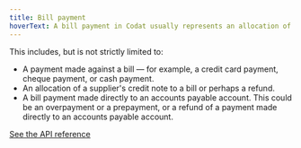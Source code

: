 ```yaml
---
title: Bill payment
hoverText: A bill payment in Codat usually represents an allocation of money within any customer accounts payable account.
---
```


This includes, but is not strictly limited to:

- A payment made against a bill — for example, a credit card payment, cheque payment, or cash payment.
- An allocation of a supplier's credit note to a bill or perhaps a refund.
- A bill payment made directly to an accounts payable account. This could be an overpayment or a prepayment, or a refund of a payment made directly to an accounts payable account.

[See the API reference](/sync-for-payables-api#/schemas/BillPayment)
